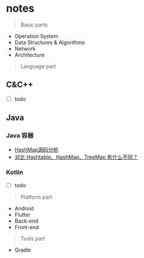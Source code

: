 # notes

>Basic parts

- Operation System
- Data Structures & Algorithms
- Network
- Architecture

>Language part

## C&C++

- [ ] todo

## Java

### Java 容器

- [HashMap源码分析](http://note.youdao.com/noteshare?id=4146574cceb0f36379a344e77949edd1&sub=9BBE2DA835DB414889C484993878CC85)
- [对比 Hashtable、HashMap、TreeMap 有什么不同？](http://note.youdao.com/noteshare?id=9f77cb8d5fe88ad5a129221c83de65aa&sub=04374ED706164CD7B28BD91D7DC2F946)

### Kotlin

- [ ] todo

>Platform part

- Android
- Flutter
- Back-end
- Front-end

>Tools part

- Gradle
